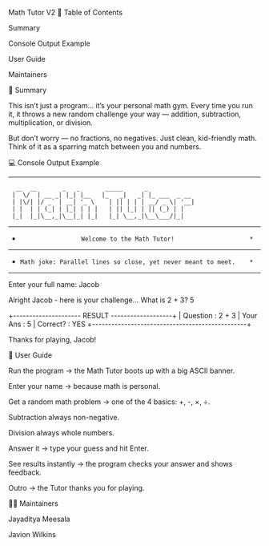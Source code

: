 Math Tutor V2
📑 Table of Contents

Summary

Console Output Example

User Guide

Maintainers

📘 Summary

This isn’t just a program… it’s your personal math gym.
Every time you run it, it throws a new random challenge your way — addition, subtraction, multiplication, or division.

But don’t worry — no fractions, no negatives. Just clean, kid-friendly math.
Think of it as a sparring match between you and numbers.

💻 Console Output Example
***********************************************************
      __  __       _   _       _____      _
     |  \/  | __ _| |_| |__   |_   _|   _| |_ ___  _ __
     | |\/| |/ _` | __| '_ \    | || | | | __/ _ \| '__|
     | |  | | (_| | |_| | | |   | || |_| | || (_) | |
     |_|  |_|\__,_|\__|_| |_|   |_| \__,_|\__\___/|_|

***********************************************************************
*                      Welcome to the Math Tutor!                     *
***********************************************************************
*     Math joke: Parallel lines so close, yet never meant to meet.    *
***********************************************************************

Enter your full name: Jacob

Alright Jacob - here is your challenge...
What is 2 + 3? 5

+--------------------- RESULT -------------------+
| Question : 2 + 3
| Your Ans : 5
| Correct? : YES
+------------------------------------------------+

Thanks for playing, Jacob!

📖 User Guide

Run the program → the Math Tutor boots up with a big ASCII banner.

Enter your name → because math is personal.

Get a random math problem → one of the 4 basics: +, -, ×, ÷.

Subtraction always non-negative.

Division always whole numbers.

Answer it → type your guess and hit Enter.

See results instantly → the program checks your answer and shows feedback.

Outro → the Tutor thanks you for playing.

👩‍💻 Maintainers

Jayaditya Meesala

Javion Wilkins
